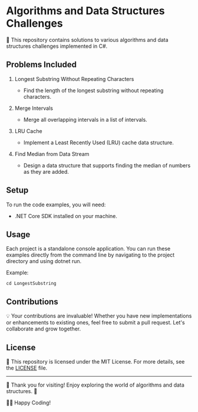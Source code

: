 # Algorithms and Data Structures Challenges

:star2: This repository contains solutions to various algorithms and data structures challenges implemented in C#.

## Problems Included

1. Longest Substring Without Repeating Characters
   - Find the length of the longest substring without repeating characters.

2. Merge Intervals
   - Merge all overlapping intervals in a list of intervals.

3. LRU Cache
   - Implement a Least Recently Used (LRU) cache data structure.

4. Find Median from Data Stream
   - Design a data structure that supports finding the median of numbers as they are added.

## Setup

To run the code examples, you will need:

* .NET Core SDK installed on your machine.

## Usage

Each project is a standalone console application. You can run these examples directly from the command line by navigating to the project directory and using dotnet run.

Example:

```
cd LongestSubstring
```

## Contributions

:bulb: Your contributions are invaluable! Whether you have new implementations or enhancements to existing ones, feel free to submit a pull request. Let's collaborate and grow together.

## License

:page_facing_up: This repository is licensed under the MIT License. For more details, see the [LICENSE](https://github.com/handeozturk/AdvancedCodingChallenges/blob/main/LICENSE) file.

--- 
🎉 Thank you for visiting! Enjoy exploring the world of algorithms and data structures. 🚀

:woman_technologist: Happy Coding!
